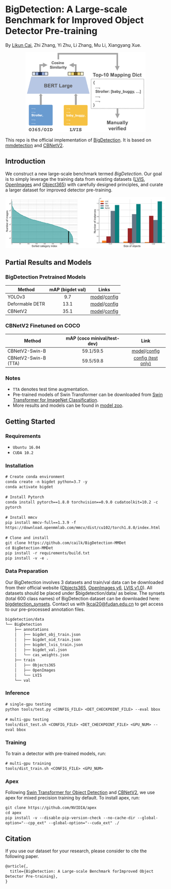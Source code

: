 # BigDetection: A Large-scale Benchmark for Improved Object Detector Pre-training

By [Likun Cai](https://github.com/cailk), Zhi Zhang, Yi Zhu, Li Zhang, Mu Li, Xiangyang Xue.

<div align="center">
    <img src="./resources/category_mapping.png" height="250px" />
</div>

This repo is the official implementation of [BigDetection](http://arxiv.org/). It is based on [mmdetection](https://github.com/open-mmlab/mmdetection) and [CBNetV2](https://github.com/VDIGPKU/CBNetV2).

## Introduction
We construct a new large-scale benchmark termed *BigDetection*. Our goal is to simply leverage the training data from existing datasets ([LVIS](https://www.lvisdataset.org/), [OpenImages](https://storage.googleapis.com/openimages/web/index.html) and [Object365](https://www.objects365.org/overview.html)) with carefully designed principles, and curate a larger dataset for improved detector pre-training.


![](./resources/bigdet_statistics.png)


## Partial Results and Models

### BigDetection Pretrained Models
| Method | mAP (bigdet val) |Links |
| --- | :---: | :---: |
| YOLOv3 |  9.7 | [model](https://big-detection.s3.us-west-2.amazonaws.com/bigdet_cpts/mmdetection_cpts/yolov3_d53_bigdet_8x.pth)/[config](configs/BigDetection/yolov3/yolov3_d53_mstrain-608_8x_bigdet.py) |
| Deformable DETR | 13.1 | [model](https://big-detection.s3.us-west-2.amazonaws.com/bigdet_cpts/mmdetection_cpts/deformable_detr_bigdet_8x.pth)/[config](configs/BigDetection/deformable_detr/deformable_detr_r50_16x2_8x_bigdet.py) |
| CBNetV2 | 35.1 | [model](https://big-detection.s3.us-west-2.amazonaws.com/bigdet_cpts/mmdetection_cpts/htc_cbv2_swin_base_giou_4conv1f_bigdet.pth)/[config](configs/BigDetection/cbnetv2/htc_cbv2_swin_base_giou_4conv1f_adamw_bigdet.py) |

### CBNetV2 Finetuned on COCO
| Method | mAP (coco minival/test-dev) | Link |
| --- |  :---: | :---: |
| CBNetV2-Swin-B | 59.1/59.5 | [model](https://big-detection.s3.us-west-2.amazonaws.com/bigdet_cpts/mmdetection_cpts/htc_cbv2_swin_base_giou_4conv1f_bigdet_coco-ft_20e.pth)/[config](configs/BigDetection/cbnetv2/htc_cbv2_swin_base_giou_4conv1f_adamw_20e_coco.py) |
| CBNetV2-Swin-B (TTA) | 59.5/59.8 | [config (test only)](configs/BigDetection/cbnetv2/htc_cbv2_swin_base_giou_4conv1f_adamw_20e_coco_tta.py) |

### Notes
- `TTA` denotes test time augmentation.
- Pre-trained models of Swin Transformer can be downloaded from [Swin Transformer for ImageNet Classification](https://github.com/microsoft/Swin-Transformer).
- More results and models can be found in [model zoo](./model_zoo.md).

## Getting Started

### Requirements
- `Ubuntu 16.04`
- `CUDA 10.2`

### Installation
```
# Create conda environment
conda create -n bigdet python=3.7 -y
conda activate bigdet

# Install Pytorch
conda install pytorch==1.8.0 torchvision==0.9.0 cudatoolkit=10.2 -c pytorch

# Install mmcv
pip install mmcv-full==1.3.9 -f https://download.openmmlab.com/mmcv/dist/cu102/torch1.8.0/index.html

# Clone and install
git clone https://github.com/cailk/BigDetection-MMDet
cd BigDetection-MMDet
pip install -r requirements/build.txt
pip install -v -e .
```

### Data Preparation
Our BigDetection involves 3 datasets and train/val data can be downloaded from their official website ([Objects365](https://www.objects365.org/download.html), [OpenImages v6](https://storage.googleapis.com/openimages/web/download.html), [LVIS v1.0](https://www.lvisdataset.org/dataset)). All datasets should be placed under $bigdetection/data/ as below. The synsets (total 600 class names) of BigDetection dataset can be downloaded here: [bigdetection_synsets](https://drive.google.com/file/d/1XbzMia6NYmacIX60oU9h2xE99IkSI24F/view?usp=sharing). Contact us with [lkcai20@fudan.edu.cn](lkcai20@fudan.edu.cn) to get access to our pre-processed annotation files.
```
bigdetection/data
└── BigDetection
    ├── annotations
    │   ├── bigdet_obj_train.json
    │   ├── bigdet_oid_train.json
    │   ├── bigdet_lvis_train.json
    │   ├── bigdet_val.json
    │   └── cas_weights.json
    ├── train
    │   ├── Objects365
    │   ├── OpenImages
    │   └── LVIS
    └── val
```

### Inference
```
# single-gpu testing
python tools/test.py <CONFIG_FILE> <DET_CHECKPOINT_FILE> --eval bbox 

# multi-gpu testing
tools/dist_test.sh <CONFIG_FILE> <DET_CHECKPOINT_FILE> <GPU_NUM> --eval bbox
```

### Training

To train a detector with pre-trained models, run:
```
# multi-gpu training
tools/dist_train.sh <CONFIG_FILE> <GPU_NUM> 
```

### Apex
Following [Swin Transformer for Object Detection](https://github.com/SwinTransformer/Swin-Transformer-Object-Detection) and [CBNetV2](https://github.com/VDIGPKU/CBNetV2), we use apex for mixed precision training by default. To install apex, run:
```
git clone https://github.com/NVIDIA/apex
cd apex
pip install -v --disable-pip-version-check --no-cache-dir --global-option="--cpp_ext" --global-option="--cuda_ext" ./
```

## Citation
If you use our dataset for your research, please consider to cite the following paper.
```
@article{,
  title={BigDetection: A Large-scale Benchmark forImproved Object Detector Pre-training}, 
}
```

